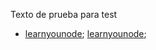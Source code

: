 Texto de prueba para test

- [learnyounode](https://github.com/workshopper/learnyounode);
[learnyounode](https://github.com/workshopper/learnyounode);
<!-- https://www.fhshdfshd.com -->

